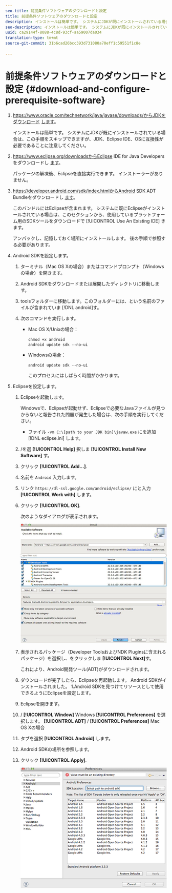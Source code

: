 ```yaml
---
seo-title: 前提条件ソフトウェアのダウンロードと設定
title: 前提条件ソフトウェアのダウンロードと設定
description: インストールは簡単です。 システムにJDKが既にインストールされている場合は、この手順をスキップできますが、JDK、Eclipse IDE、OSに互換性が必要であることに注意してください。
seo-description: インストールは簡単です。 システムにJDKが既にインストールされている場合は、この手順をスキップできますが、JDK、Eclipse IDE、OSに互換性が必要であることに注意してください。
uuid: ca29144f-8088-4c8d-93cf-aa59007da034
translation-type: tm+mt
source-git-commit: 31b6cad26bcc393d731080a70eff1c59551f1c8e

---
```



# 前提条件ソフトウェアのダウンロードと設定 {#download-and-configure-prerequisite-software}

1. https://www.oracle.com/technetwork/java/javase/downloads/からJDKをダウンロード [します](https://www.oracle.com/technetwork/java/javase/downloads/)。

   インストールは簡単です。 システムにJDKが既にインストールされている場合は、この手順をスキップできますが、JDK、Eclipse IDE、OSに互換性が必要であることに注意してください。
1. https://www.eclipse.org/downloadsからEclipse IDE for Java Developersをダウンロードし [ます](https://www.eclipse.org/downloads)。

   パッケージの解凍後、Eclipseを直接実行できます。 インストーラーがありません。
1. https://developer.android.com/sdk/index.htmlからAndroid SDK ADT Bundleをダウンロードし [ます](https://developer.android.com/sdk/index.html)。

   このバンドルにはEclipseが含まれます。 システムに既にEclipseがインストールされている場合は、このセクションから、使用しているプラットフォーム用のSDKツールをダウンロードで [!UICONTROL Use An Existing IDE] きます。

   アンパックし、記憶しておく場所にインストールします。 後の手順で参照する必要があります。
1. Android SDKを設定します。
   1. ターミナル（Mac OS Xの場合）またはコマンドプロンプト（Windowsの場合）を開きます。
   1. Android SDKをダウンロードまたは展開したディレクトリに移動します。
   1. toolsフォルダーに移動します。このフォルダーには、という名前のファイルが含まれていま [!DNL android]す。
   1. 次のコマンドを実行します。

      * Mac OS X/Unixの場合：

         ```
         chmod +x android 
         android update sdk --no-ui
         ```

      * Windowsの場合：

         ```
         android update sdk --no-ui
         ```

         このプロセスにはしばらく時間がかかります。

1. Eclipseを設定します。
   1. Eclipseを起動します。

      Windowsで、Eclipseが起動せず、Eclipseで必要なJavaファイルが見つからないと報告された問題が発生した場合は、次の手順を実行してください。

      * ファイル `-vm C:\[path to your JDK bin]\javaw.exe` にを追加 [!DNL eclipse.ini] します。
   1. /を選 **[!UICONTROL Help]** 択しま **[!UICONTROL Install New Software]** す。
   1. クリック **[!UICONTROL Add...]**.
   1. 名前を `Android` 入力します。
   1. リンク `https://dl-ssl.google.com/android/eclipse/` にと入力 **[!UICONTROL Work with]** します。
   1. クリック **[!UICONTROL OK]**.

      次のようなダイアログが表示されます。

      ![](assets/available_software.jpg)

   1. 表示されるパッケージ（Developer ToolsおよびNDK Pluginsに含まれるパッケージ）を選択し、をクリックしま **[!UICONTROL Next]**&#x200B;す。

      これにより、Android開発ツール(ADT)がダウンロードされます。
   1. ダウンロードが完了したら、Eclipseを再起動します。
   Android SDKがインストールされました。 1.Android SDKを見つけてリソースとして使用できるようにEclipseを設定します。
   1. Eclipseを開きます。
   1. / **[!UICONTROL Window]** Windows **[!UICONTROL Preferences]** を選択します。 **[!UICONTROL ADT]** / **[!UICONTROL Preferences]** Mac OS Xの場合
   1. タブを選択 **[!UICONTROL Android]** します。
   1. Android SDKの場所を参照します。
   1. クリック **[!UICONTROL Apply]**.

      ![ステップの結果](assets/ss2.jpg)


